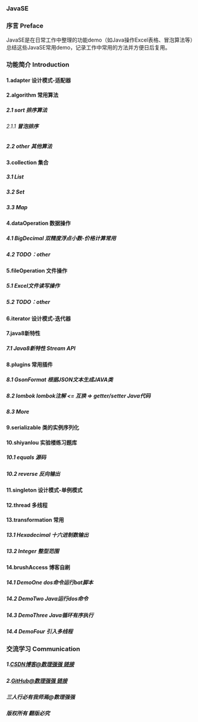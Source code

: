 ### JavaSE

### 序言 Preface
JavaSE是在日常工作中整理的功能demo（如Java操作Excel表格、冒泡算法等）
总结这些JavaSE常用demo，记录工作中常用的方法并方便日后复用。

### 功能简介 Introduction
#### 1.adapter      **设计模式-适配器**

#### 2.algorithm    **常用算法**
##### 2.1 sort      **排序算法**
###### 2.1.1        **冒泡排序**

##### 2.2 other     **其他算法**

#### 3.collection   **集合**
##### 3.1 List
##### 3.2 Set
##### 3.3 Map

#### 4.dataOperation    **数据操作**
##### 4.1 BigDecimal    **双精度浮点小数-价格计算常用**
##### 4.2 TODO：other

#### 5.fileOperation    **文件操作**
##### 5.1 Excel文件读写操作
##### 5.2 TODO：other

#### 6.iterator **设计模式-迭代器**

#### 7.java8新特性
##### 7.1 Java8新特性 Stream API

#### 8.plugins  **常用插件**
##### 8.1 GsonFormat 根据JSON文本生成JAVA类
##### 8.2 lombok lombok注解   <= 互换 =>   getter/setter Java代码
##### 8.3 More

#### 9.serializable **类的实例序列化**

#### 10.shiyanlou   **实验楼练习题库**
##### 10.1 equals   **源码**
##### 10.2 reverse  **反向输出**

#### 11.singleton   **设计模式-单例模式**

#### 12.thread  **多线程**

#### 13.transformation  **常用**
##### 13.1 Hexadecimal 十六进制数输出
##### 13.2 Integer 整型范围

#### 14.brushAccess **博客自刷**
##### 14.1 DemoOne dos命令运行bat脚本
##### 14.2 DemoTwo Java运行dos命令
##### 14.3 DemoThree Java循环有序执行
##### 14.4 DemoFour 引入多线程

### 交流学习 Communication
##### 1.[CSDN博客@数理强强 链接](https://blog.csdn.net/qq_32730819/)
##### 2.[GitHub@数理强强 链接](https://github.com/750646705/)
##### 三人行必有我师焉@数理强强
##### 版权所有 翻版必究











